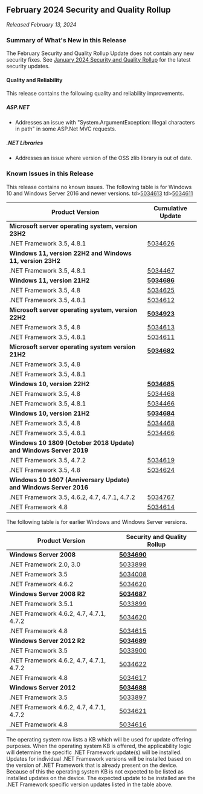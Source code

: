 ## February 2024 Security and Quality Rollup

_Released February 13, 2024_

### Summary of What's New in this Release

The February Security and Quality Rollup Update does not contain any new security fixes. See [January 2024 Security and Quality Rollup](https://devblogs.microsoft.com/dotnet/dotnet-framework-january-2024-security-and-quality-rollup/) for the latest security updates.

#### Quality and Reliability

This release contains the following quality and reliability improvements.

##### ASP.NET

*   Addresses an issue with "System.ArgumentException: Illegal characters in path" in some ASP.Net MVC requests.

##### .NET Libraries

*   Addresses an issue where version of the OSS zlib library is out of date.

### Known Issues in this Release

This release contains no known issues. The following table is for Windows 10 and Windows Server 2016 and newer versions. td>[5034613](https://support.microsoft.com/kb/5034613) td>[5034611](https://support.microsoft.com/kb/5034611)

| Product Version | Cumulative Update |
| --- | --- |
| **Microsoft server operating system, version 23H2** |     | 
| .NET Framework 3.5, 4.8.1 | [5034626](https://support.microsoft.com/kb/5034626) |
| **Windows 11, version 22H2 and Windows 11, version 23H2** |     |
| .NET Framework 3.5, 4.8.1 | [5034467](https://support.microsoft.com/kb/5034467) |
| **Windows 11, version 21H2** |  **[5034686](https://support.microsoft.com/kb/5034686)** |
| .NET Framework 3.5, 4.8 | [5034625](https://support.microsoft.com/kb/5034625) |
| .NET Framework 3.5, 4.8.1 | [5034612](https://support.microsoft.com/kb/5034612) |
| **Microsoft server operating system, version 22H2** |  **[5034923](https://support.microsoft.com/kb/5034923)** |
| .NET Framework 3.5, 4.8 | [5034613](https://support.microsoft.com/kb/5034613) |
| .NET Framework 3.5, 4.8.1 | [5034611](https://support.microsoft.com/kb/5034611) |
| **Microsoft server operating system version 21H2** |  **[5034682](https://support.microsoft.com/kb/5034682)** |
| .NET Framework 3.5, 4.8 |
| .NET Framework 3.5, 4.8.1 |
| **Windows 10, version 22H2** |  **[5034685](https://support.microsoft.com/kb/5034685)** |
| .NET Framework 3.5, 4.8 | [5034468](https://support.microsoft.com/kb/5034468) |
| .NET Framework 3.5, 4.8.1 | [5034466](https://support.microsoft.com/kb/5034466) |
| **Windows 10, version 21H2** |  **[5034684](https://support.microsoft.com/kb/5034684)** |
| .NET Framework 3.5, 4.8 | [5034468](https://support.microsoft.com/kb/5034468) |
| .NET Framework 3.5, 4.8.1 | [5034466](https://support.microsoft.com/kb/5034466) |
| **Windows 10 1809 (October 2018 Update) and Windows Server 2019** |     | **[5034683](https://support.microsoft.com/kb/5034683)** |
| .NET Framework 3.5, 4.7.2 | [5034619](https://support.microsoft.com/kb/5034619) |
| .NET Framework 3.5, 4.8 | [5034624](https://support.microsoft.com/kb/5034624) |
| **Windows 10 1607 (Anniversary Update) and Windows Server 2016** |     |     |
| .NET Framework 3.5, 4.6.2, 4.7, 4.7.1, 4.7.2 | [5034767](https://support.microsoft.com/kb/5034767) |
| .NET Framework 4.8 | [5034614](https://support.microsoft.com/kb/5034614) |

The following table is for earlier Windows and Windows Server versions.

| Product Version | Security and Quality Rollup | 
| --- | --- | 
| **Windows Server 2008** |  **[5034690](https://support.microsoft.com/kb/5034690)** |
| .NET Framework 2.0, 3.0 | [5033898](https://support.microsoft.com/kb/5033898) |
| .NET Framework 3.5 | [5034008](https://support.microsoft.com/kb/5034008) |
| .NET Framework 4.6.2 | [5034620](https://support.microsoft.com/kb/5034620) |
| **Windows Server 2008 R2** |  **[5034687](https://support.microsoft.com/kb/5034687)** |
| .NET Framework 3.5.1 | [5033899](https://support.microsoft.com/kb/5033899) |
| .NET Framework 4.6.2, 4.7, 4.7.1, 4.7.2 | [5034620](https://support.microsoft.com/kb/5034620) |
| .NET Framework 4.8 | [5034615](https://support.microsoft.com/kb/5034615) |
| **Windows Server 2012 R2** |  **[5034689](https://support.microsoft.com/kb/5034689)** |
| .NET Framework 3.5 | [5033900](https://support.microsoft.com/kb/5033900) |
| .NET Framework 4.6.2, 4.7, 4.7.1, 4.7.2 | [5034622](https://support.microsoft.com/kb/5034622) |
| .NET Framework 4.8 | [5034617](https://support.microsoft.com/kb/5034617) |
| **Windows Server 2012** | **[5034688](https://support.microsoft.com/kb/5034688)** |
| .NET Framework 3.5 | [5033897](https://support.microsoft.com/kb/5033897) |
| .NET Framework 4.6.2, 4.7, 4.7.1, 4.7.2 | [5034621](https://support.microsoft.com/kb/5034621) |
| .NET Framework 4.8 | [5034616](https://support.microsoft.com/kb/5034616) |

The operating system row lists a KB which will be used for update offering purposes. When the operating system KB is offered, the applicability logic will determine the specific .NET Framework update(s) will be installed. Updates for individual .NET Framework versions will be installed based on the version of .NET Framework that is already present on the device. Because of this the operating system KB is not expected to be listed as installed updates on the device. The expected update to be installed are the .NET Framework specific version updates listed in the table above.